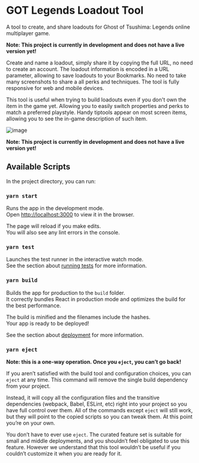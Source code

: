 # GOT Legends Loadout Tool

A tool to create, and share loadouts for Ghost of Tsushima: Legends online multiplayer game.

**Note: This project is currently in development and does not have a live version yet!**

Create and name a loadout, simply share it by copying the full URL, no need to create an account. The loadout information is encoded in a URL parameter, allowing to save loadouts to your Bookmarks. No need to take many screenshots to share a all perks and techniques. The tool is fully responsive for web and mobile devices.

This tool is useful when trying to build loadouts even if you don't own the item in the game yet. Allowing you to easily switch properties and perks to match a preferred playstyle. Handy tiptools appear on most screen items, allowing you to see the in-game description of such item.

![image](https://user-images.githubusercontent.com/86371658/137036416-6e2245a8-1e2c-472f-9061-a94e39b283e5.png)

**Note: This project is currently in development and does not have a live version yet!**

## Available Scripts

In the project directory, you can run:

### `yarn start`

Runs the app in the development mode.\
Open [http://localhost:3000](http://localhost:3000) to view it in the browser.

The page will reload if you make edits.\
You will also see any lint errors in the console.

### `yarn test`

Launches the test runner in the interactive watch mode.\
See the section about [running tests](https://facebook.github.io/create-react-app/docs/running-tests) for more information.

### `yarn build`

Builds the app for production to the `build` folder.\
It correctly bundles React in production mode and optimizes the build for the best performance.

The build is minified and the filenames include the hashes.\
Your app is ready to be deployed!

See the section about [deployment](https://facebook.github.io/create-react-app/docs/deployment) for more information.

### `yarn eject`

**Note: this is a one-way operation. Once you `eject`, you can’t go back!**

If you aren’t satisfied with the build tool and configuration choices, you can `eject` at any time. This command will remove the single build dependency from your project.

Instead, it will copy all the configuration files and the transitive dependencies (webpack, Babel, ESLint, etc) right into your project so you have full control over them. All of the commands except `eject` will still work, but they will point to the copied scripts so you can tweak them. At this point you’re on your own.

You don’t have to ever use `eject`. The curated feature set is suitable for small and middle deployments, and you shouldn’t feel obligated to use this feature. However we understand that this tool wouldn’t be useful if you couldn’t customize it when you are ready for it.
